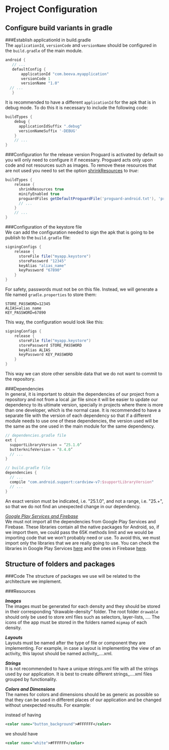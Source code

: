 Project Configuration
=====================

Configure build variants in gradle
----------------------------------

###Establish applicationId in build.gradle  
The `applicationId`, `versionCode` and `versionName` should be configured in the `build.gradle` of the main module.

```groovy
android {
   // ...
   defaultConfig {
       applicationId "com.beeva.myapplication"
       versionCode 1
       versionName "1.0"
  // ...
   }
```

It is recommended to have a different `applicationId` for the apk that is in debug mode. To do this it is necessary to include the following code:

```groovy
buildTypes {   
    debug {
      applicationIdSuffix ".debug"
      versionNameSuffix '-DEBUG'
    }
    // ...
}
```
###Configuration for the release version 
Proguard is activated by default so you will only need to configure it if necessary. Proguard acts only upon code and not resources such as images. To remove these resources that are not used you need to set the option [shrinkResources](https://developer.android.com/studio/build/shrink-code.html?hl=es-419#shrink-resources) to _true_:
```groovy
buildTypes {
    release {
      shrinkResources true
      minifyEnabled true
      proguardFiles getDefaultProguardFile('proguard-android.txt'), 'proguard-rules.pro'
      // ...
    }
    // ...
}
```
###Configuration of the keystore file  
We can add the configuration needed to sign the apk that is going to be publish to the `build.gradle` file:
```groovy
signingConfigs {
    release {
      storeFile file("myapp.keystore")
      storePassword "12345"
      keyAlias "alias_name"
      keyPassword "67890"
    }
}
```
For safety, passwords must not be on this file. Instead, we will generate a file named `gradle.properties` to store them:
```
STORE_PASSWORD=12345
ALIAS=alias_name
KEY_PASSWORD=67890
```
This way, the configuration would look like this:
```groovy
signingConfigs {
    release {
      storeFile file("myapp.keystore")
      storePassword STORE_PASSWORD
      keyAlias ALIAS
      keyPassword KEY_PASSWORD
    }
}
```
This way we can store other sensible data that we do not want to commit to the repository.

###Dependencies  
In general, it is important to obtain the dependencies of our project from a repository and not from a local .jar file since it will be easier to update our dependency to its ultimate version, specially in projects where there is more than one developer, which is the normal case.
It is recommended to have a separate file with the version of each dependency so that if a different module needs to use one of these dependencies, the version used will be the same as the one used in the main module for the same dependency.

```groovy
// dependencies.gradle file
ext {
  supportLibraryVersion = ‘25.1.0’
  butterknifeVersion = ‘8.4.0’
  // ...
}

// build.gradle file
dependencies {
  // ...
  compile "com.android.support:cardview-v7:$supportLibraryVersion"
  // ...
}
```
An exact version must be indicated, i.e. "25.1.0", and not a range, i.e. "25.+", so that we do not find an unexpected change in our dependency.  

*<ins>Google Play Services and Firebase</ins>*  
We must not import all the dependencies from Google Play Services and Firebase. These libraries contain all the native packages for Android, so, if we import them, we could pass the 65K methods limit and we would be importing code that we won’t probably need or use. To avoid this, we must import only the libraries that we are really going to use. You can check the libraries in Google Play Services [here](https://developers.google.com/android/guides/setup#add_google_play_services_to_your_project) and the ones in Firebase [here](https://firebase.google.com/docs/android/setup?hl=en#available_libraries).

Structure of folders and packages
---------------------------------
###Code
The structure of packages we use will be related to the architecture we implement.

###Resources

***Images***  
The images must be generated for each density and they should be stored in their corresponding “drawable-density” folder. The root folder `drawable` should only be used to store xml files such as selectors, layer-lists, ....
The icons of the app must be stored in the folders named `mipmap` of each density.

***Layouts***  
Layouts must be named after the type of file or component they are implementing. For example, in case a layout is implementing the view of an activity, this layout should be named activity_….xml.


***Strings***  
It is not recommended to have a unique strings.xml file with all the strings used by our application. It is best to create different strings_….xml files grouped by functionality.

***Colors and Dimensions***  
The names for colors and dimensions should be as generic as possible so that they can be used in different places of our application and be changed without unexpected results. For example:  

instead of having

```xml
<color name="button_background">#FFFFFF</color>
```

we should have

```xml
<color name="white">#FFFFFF</color>
```
